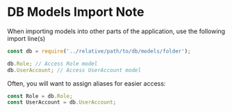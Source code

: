 # DB Models Import Note

When importing models into other parts of the application, use the following import line(s)

```js
const db = require('../relative/path/to/db/models/folder');

db.Role; // Access Role model
db.UserAccount; // Access UserAccount model
```

Often, you will want to assign aliases for easier access:

```js
const Role = db.Role;
const UserAccount = db.UserAccount;
```
